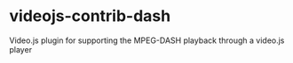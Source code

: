 # videojs-contrib-dash
Video.js plugin for supporting the MPEG-DASH playback through a video.js player
